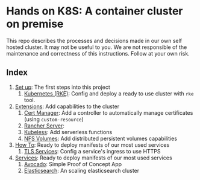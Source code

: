 # Hands on K8S: A container cluster on premise

This repo describes the processes and decisions made in our own self hosted cluster. It may not be useful to you. We are not responsible of the maintenance and correctness of this instructions. Follow at your own risk.

## Index

1. [Set up](/setup): The first steps into this project
   1. [Kubernetes (RKE)](/setup/rke): Config and deploy a ready to use cluster with `rke` tool.
1. [Extensions](/extensions): Add capabilities to the cluster
   1. [Cert Manager](/extensions/cert-manager): Add a controller to automatically manage certificates (using `custom-resource`)
   1. [Rancher Server](/extensions/rancher-server):
   1. [Kubeless](/extensions/kubeless): Add serverless functions
   1. [NFS Volumes](/extensions/nfs-volumes): Add distributed persistent volumes capabilities
1. [How To](/how-to): Ready to deploy manifests of our most used services
   1. [TLS Services](/how-to/tls-services): Config a service's ingress to use HTTPS
1. [Services](/services): Ready to deploy manifests of our most used services
   1. [Avocado](/services/avocado): Simple Proof of Concept App
   1. [Elasticsearch](/services/elasticsearch): An scaling elasticsearch cluster
